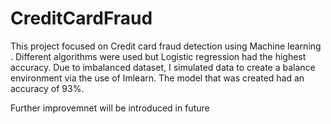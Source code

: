 # CreditCardFraud
This project focused on Credit card fraud detection using Machine learning . Different algorithms were used but Logistic regression had the highest accuracy.
Due to imbalanced dataset, I simulated data to create a balance environment via the use of Imlearn.
The model that was created had an accuracy of 93%.

Further improvemnet will be introduced in future
